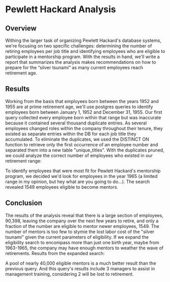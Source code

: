 # Pewlett Hackard Analysis

## Overview
Withing the larger task of organizing Pewlett Hackard's database systems, we're focusing on two specific challenges: determining the number of retiring employees per job title and identifying employees who are eligible to participate in a mentorship program. With the results in hand, we'll write a report that summarizes the analysis makes recommendations on how to prepare for the “silver tsunami” as many current employees reach retirement age.

## Results

Working from the basis that employees born between the years 1952 and 1955 are at prime retirement age, we'll use postgres queries to identify employees born between January 1, 1952 and December 31, 1955. Our first query collected every employee born within that range but was inaccurate because it contained several thousand duplicate entries. As several employees changed roles within the company throughout their tenure, they existed as separate entries within the DB for each job title they accumulated. To eliminate the duplicates, we used the DISTINCT ON function to retrieve only the first occurrence of an employee number and separated them into a new table "unique_titles". With the duplicates pruned, we could analyze the correct number of employees who existed in our retirement range:

To identify employees that were most fit for Pewlett Hackard's mentorship program, we decided we'd look for employees in the year 1965 (a limited range in my opinion, but hey what are you going to do...). The search revealed 1549 employees eligible to become mentors.

## Conclusion

The results of the analysis reveal that there is a large section of employees, 90,398, leaving the company over the next few years to retire, and only a fraction of the number are eligible to mentor newer employees, 1549. The number of mentors is too few to stymie the lost labor cost of the "silver tsunami" given the current parameters of eligibility. If we expand the eligibility search to encompass more than just one birth year, maybe from 1963-1965, the company may have enough mentors to weather the wave of retirements. Results from the expanded search:


A pool of nearly 40,000 eligible mentors is a much better result than the previous query. And this query's results include 3 managers to assist in management training, considering 2 will be lost to retirement.
